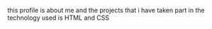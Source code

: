 this profile is about me and the projects that i have taken part in
the technology used is HTML and CSS
